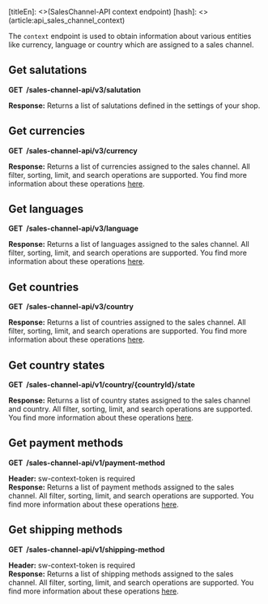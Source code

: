 [titleEn]: <>(SalesChannel-API context endpoint)
[hash]: <>(article:api_sales_channel_context)

The `context` endpoint is used to obtain information about various entities like currency, language or country which are assigned to a
sales channel.

## Get salutations

**GET  /sales-channel-api/v3/salutation**

**Response:** Returns a list of salutations defined in the settings of your shop.

## Get currencies

**GET  /sales-channel-api/v3/currency**

**Response:** Returns a list of currencies assigned to the sales channel.
All filter, sorting, limit, and search operations are supported.
You find more information about these operations [here](./050-filter-search-limit.md).

## Get languages

**GET  /sales-channel-api/v3/language**

**Response:** Returns a list of languages assigned to the sales channel.
All filter, sorting, limit, and search operations are supported.
You find more information about these operations [here](./050-filter-search-limit.md).

## Get countries

**GET  /sales-channel-api/v3/country**

**Response:** Returns a list of countries assigned to the sales channel.
All filter, sorting, limit, and search operations are supported.
You find more information about these operations [here](./050-filter-search-limit.md).

## Get country states

**GET  /sales-channel-api/v1/country/{countryId}/state**

**Response:** Returns a list of country states assigned to the sales channel and country.
All filter, sorting, limit, and search operations are supported.
You find more information about these operations [here](./050-filter-search-limit.md).

## Get payment methods

**GET  /sales-channel-api/v1/payment-method**

**Header:** sw-context-token is required  
**Response:** Returns a list of payment methods assigned to the sales channel.
All filter, sorting, limit, and search operations are supported.
You find more information about these operations [here](./050-filter-search-limit.md).

## Get shipping methods

**GET  /sales-channel-api/v1/shipping-method**

**Header:** sw-context-token is required  
**Response:** Returns a list of shipping methods assigned to the sales channel.
All filter, sorting, limit, and search operations are supported.
You find more information about these operations [here](./050-filter-search-limit.md).
